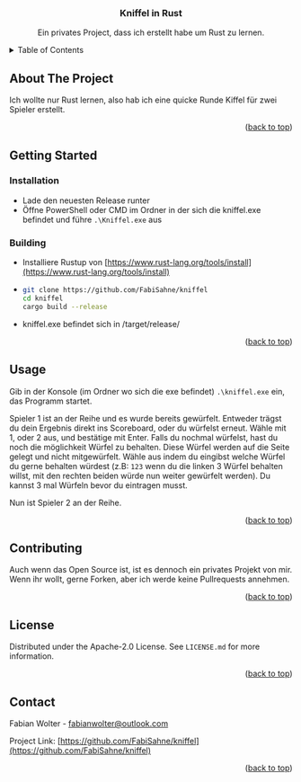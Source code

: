 <!-- PROJECT SHIELDS -->
<!--
*** I'm using markdown "reference style" links for readability.
*** Reference links are enclosed in brackets [ ] instead of parentheses ( ).
*** See the bottom of this document for the declaration of the reference variables
*** for contributors-url, forks-url, etc. This is an optional, concise syntax you may use.
*** https://www.markdownguide.org/basic-syntax/#reference-style-links
-->

<!-- PROJECT LOGO -->
<br />
<div align="center">

<h3 align="center">Kniffel in Rust</h3>

  <p align="center">
    Ein privates Project, dass ich erstellt habe um Rust zu lernen.
    <br />
  </p>
</div>



<!-- TABLE OF CONTENTS -->
<details>
  <summary>Table of Contents</summary>
  <ol>
    <li><a href="#about-the-project">About The Project</a></li>
    <li>
      <a href="#getting-started">Getting Started</a>
      <ul>
        <li><a href="#installation">Installation</a></li>
        <li><a href="#building">Building</a></li>
      </ul>
    </li>
    <li><a href="#usage">Usage</a></li>
    <li><a href="#contributing">Contributing</a></li>
    <li><a href="#license">License</a></li>
    <li><a href="#contact">Contact</a></li>
  </ol>
</details>



<!-- ABOUT THE PROJECT -->
## About The Project

Ich wollte nur Rust lernen, also hab ich eine quicke Runde Kiffel für zwei Spieler erstellt.

<p align="right">(<a href="#readme-top">back to top</a>)</p>




<!-- GETTING STARTED -->
## Getting Started


### Installation

* Lade den neuesten Release runter
* Öffne PowerShell oder CMD im Ordner in der sich die kniffel.exe befindet und führe `.\Kniffel.exe` aus

### Building

* Installiere Rustup von [https://www.rust-lang.org/tools/install](https://www.rust-lang.org/tools/install)
*  ```sh
   git clone https://github.com/FabiSahne/kniffel
   cd kniffel
   cargo build --release
   ```
* kniffel.exe befindet sich in /target/release/

<p align="right">(<a href="#readme-top">back to top</a>)</p>



<!-- USAGE EXAMPLES -->
## Usage

Gib in der Konsole (im Ordner wo sich die exe befindet) `.\kniffel.exe` ein, das Programm startet.

Spieler 1 ist an der Reihe und es wurde bereits gewürfelt.
Entweder trägst du dein Ergebnis direkt ins Scoreboard, oder du würfelst erneut.
Wähle mit 1, oder 2 aus, und bestätige mit Enter. Falls du nochmal würfelst, hast du noch die möglichkeit Würfel zu behalten.
Diese Würfel werden auf die Seite gelegt und nicht mitgewürfelt.
Wähle aus indem du eingibst welche Würfel du gerne behalten würdest
(z.B: `123` wenn du die linken 3 Würfel behalten willst, mit den rechten beiden würde nun weiter gewürfelt werden).
Du kannst 3 mal Würfeln bevor du eintragen musst.

Nun ist Spieler 2 an der Reihe.

<p align="right">(<a href="#readme-top">back to top</a>)</p>




<!-- CONTRIBUTING -->
## Contributing

Auch wenn das Open Source ist, ist es dennoch ein privates Projekt von mir.
Wenn ihr wollt, gerne Forken, aber ich werde keine Pullrequests annehmen.

<p align="right">(<a href="#readme-top">back to top</a>)</p>



<!-- LICENSE -->
## License

Distributed under the Apache-2.0 License. See `LICENSE.md` for more information.

<p align="right">(<a href="#readme-top">back to top</a>)</p>



<!-- CONTACT -->
## Contact

Fabian Wolter - fabianwolter@outlook.com

Project Link: [https://github.com/FabiSahne/kniffel](https://github.com/FabiSahne/kniffel)

<p align="right">(<a href="#readme-top">back to top</a>)</p>
